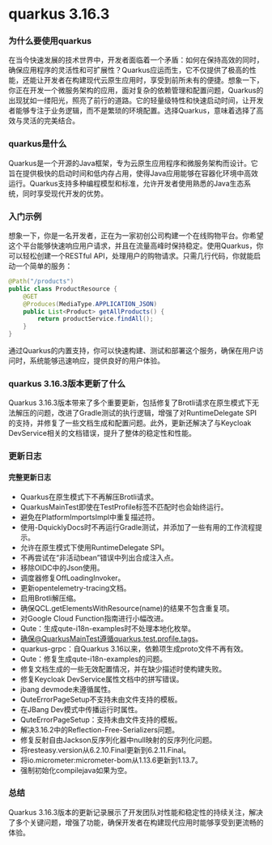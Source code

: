 # quarkus 3.16.3
### 为什么要使用quarkus

在当今快速发展的技术世界中，开发者面临着一个矛盾：如何在保持高效的同时，确保应用程序的灵活性和可扩展性？Quarkus应运而生，它不仅提供了极高的性能，还能让开发者在构建现代云原生应用时，享受到前所未有的便捷。想象一下，你正在开发一个微服务架构的应用，面对复杂的依赖管理和配置问题，Quarkus的出现犹如一缕阳光，照亮了前行的道路。它的轻量级特性和快速启动时间，让开发者能够专注于业务逻辑，而不是繁琐的环境配置。选择Quarkus，意味着选择了高效与灵活的完美结合。

### quarkus是什么

Quarkus是一个开源的Java框架，专为云原生应用程序和微服务架构而设计。它旨在提供极快的启动时间和低内存占用，使得Java应用能够在容器化环境中高效运行。Quarkus支持多种编程模型和标准，允许开发者使用熟悉的Java生态系统，同时享受现代开发的优势。

### 入门示例

想象一下，你是一名开发者，正在为一家初创公司构建一个在线购物平台。你希望这个平台能够快速响应用户请求，并且在流量高峰时保持稳定。使用Quarkus，你可以轻松创建一个RESTful API，处理用户的购物请求。只需几行代码，你就能启动一个简单的服务：

```java
@Path("/products")
public class ProductResource {
    @GET
    @Produces(MediaType.APPLICATION_JSON)
    public List<Product> getAllProducts() {
        return productService.findAll();
    }
}
```

通过Quarkus的内置支持，你可以快速构建、测试和部署这个服务，确保在用户访问时，系统能够迅速响应，提供良好的用户体验。

### quarkus 3.16.3版本更新了什么

Quarkus 3.16.3版本带来了多个重要更新，包括修复了Brotli请求在原生模式下无法解压的问题，改进了Gradle测试的执行逻辑，增强了对RuntimeDelegate SPI的支持，并修复了一些文档生成和配置问题。此外，更新还解决了与Keycloak DevService相关的文档错误，提升了整体的稳定性和性能。

### 更新日志

#### 完整更新日志
- Quarkus在原生模式下不再解压Brotli请求。
- QuarkusMainTest即使在TestProfile标签不匹配时也会始终运行。
- 避免在PlatformImportsImpl中重复描述符。
- 使用-DquicklyDocs时不再运行Gradle测试，并添加了一些有用的工作流程提示。
- 允许在原生模式下使用RuntimeDelegate SPI。
- 不再尝试在“非活动bean”错误中列出合成注入点。
- 移除OIDC中的Json使用。
- 调度器修复OffLoadingInvoker。
- 更新opentelemetry-tracing文档。
- 启用Brotli解压缩。
- 确保QCL.getElementsWithResource(name)的结果不包含重复项。
- 对Google Cloud Function指南进行小幅改进。
- Qute：生成qute-i18n-examples时不处理本地化枚举。
- 确保@QuarkusMainTest遵循quarkus.test.profile.tags。
- quarkus-grpc：自Quarkus 3.16以来，依赖项生成proto文件不再有效。
- Qute：修复生成qute-i18n-examples的问题。
- 修复文档生成的一些无效配置情况，并在缺少描述时使构建失败。
- 修复Keycloak DevService属性文档中的拼写错误。
- jbang devmode未遵循属性。
- QuteErrorPageSetup不支持未由文件支持的模板。
- 在JBang Dev模式中传播运行时属性。
- QuteErrorPageSetup：支持未由文件支持的模板。
- 解决3.16.2中的Reflection-Free-Serializers问题。
- 修复反射自由Jackson反序列化器中null映射的反序列化问题。
- 将resteasy.version从6.2.10.Final更新到6.2.11.Final。
- 将io.micrometer:micrometer-bom从1.13.6更新到1.13.7。
- 强制初始化compilejava如果为空。

### 总结

Quarkus 3.16.3版本的更新记录展示了开发团队对性能和稳定性的持续关注，解决了多个关键问题，增强了功能，确保开发者在构建现代应用时能够享受到更流畅的体验。